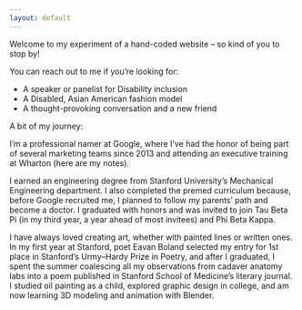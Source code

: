 ```yaml
---
layout: default
---
```

Welcome to my experiment of a hand-coded website – so kind of you to stop by!<br>

You can reach out to me if you’re looking for:
- A speaker or panelist for Disability inclusion
- A Disabled, Asian American fashion model
- A thought-provoking conversation and a new friend

A bit of my journey:

I’m a professional namer at Google, where I’ve had the honor of being part of several marketing teams since 2013 and attending an executive training at Wharton (here are my notes).

I earned an engineering degree from Stanford University’s Mechanical Engineering department. I also completed the premed curriculum because, before Google recruited me, I planned to follow my parents’ path and become a doctor. I graduated with honors and was invited to join Tau Beta Pi (in my third year, a year ahead of most invitees) and Phi Beta Kappa.

I have always loved creating art, whether with painted lines or written ones. In my first year at Stanford, poet Eavan Boland selected my entry for 1st place in Stanford’s Urmy–Hardy Prize in Poetry, and after I graduated, I spent the summer coalescing all my observations from cadaver anatomy labs into a poem published in Stanford School of Medicine’s literary journal. I studied oil painting as a child, explored graphic design in college, and am now learning 3D modeling and animation with Blender.
